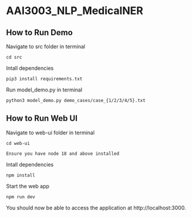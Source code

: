 # AAI3003_NLP_MedicalNER

## How to Run Demo

Navigate to src folder in terminal

```
cd src
```

Intall dependencies

```
pip3 install requirements.txt
```

Run model_demo.py in terminal

```
python3 model_demo.py demo_cases/case_{1/2/3/4/5}.txt
```

## How to Run Web UI

Navigate to web-ui folder in terminal

```
cd web-ui
```

```
Ensure you have node 18 and above installed
```

Intall dependencies

```
npm install
```

Start the web app

```
npm run dev
```

You should now be able to access the application at http://localhost:3000.
